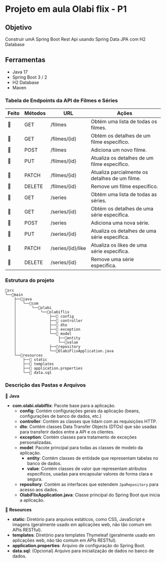 # Projeto em aula Olabi flix - P1

## Objetivo

Construir umA Spring Boot Rest Api usando Spring Data JPA com H2 Database

## Ferramentas

- Java 17
- Spring Boot 3 / 2
- H2 Database
- Maven

### Tabela de Endpoints da API de Filmes e Séries

| Feito | Métodos | URL               | Ações                                          |
| ----- | ------- | ----------------- | ---------------------------------------------- |
| 🔘    | GET     | /filmes           | Obtém uma lista de todas os filmes.            |
| 🔘    | GET     | /filmes/{id}      | Obtém os detalhes de um filme específico.      |
| 🔘    | POST    | /filmes           | Adiciona um novo filme.                        |
| 🔘    | PUT     | /filmes/{id}      | Atualiza os detalhes de um filme específico.   |
| 🔘    | PATCH   | /filmes/{id}      | Atualiza parcialmente os detalhes de um filme. |
| 🔘    | DELETE  | /filmes/{id}      | Remove um filme específico.                    |
| 🔘    | GET     | /series           | Obtém uma lista de todas as séries.            |
| 🔘    | GET     | /series/{id}      | Obtém os detalhes de uma série específica.     |
| 🔘    | POST    | /series           | Adiciona uma nova série.                       |
| 🔘    | PUT     | /series/{id}      | Atualiza os detalhes de uma série específica.  |
| 🔘    | PATCH   | /series/{id}/like | Atualiza os likes de uma série específica.     |
| 🔘    | DELETE  | /series/{id}      | Remove uma série específica.                   |

### Estrutura do projeto

```plaintext
📂src
└──📂main
    ├──📂java
    │   └──📂com
    │       └──📂olabi
    │           └──📂olabiflix
    │               ├──📁 config
    │               ├──📁 controller
    │               ├──📁 dto
    │               ├──📁 exception
    │               └──📂 model
    │                   ├──📁entity
    │                   └──📁value
    │               ├──📁repository
    │               └──📁OlabiFlixApplication.java
    └──📂resources
        ├──📁 static
        ├──📁 templates
        ├──📄 application.properties
        └──📄 data.sql

```

### Descrição das Pastas e Arquivos

📁 **Java**

- **com.olabi.olabiflix**: Pacote base para a aplicação.
  - **config**: Contém configurações gerais da aplicação (beans, configurações de banco de dados, etc.)
  - **controller**: Contém as classes que lidam com as requisições HTTP.
  - **dto**: Contém classes Data Transfer Objects (DTOs) que são usadas para transferir dados entre a API e os clientes.
  - **exception**: Contém classes para tratamento de exceções personalizadas.
  - **model**: Pacote principal para todas as classes de modelo da aplicação.
    - **entity**: Contém classes de entidade que representam tabelas no banco de dados.
    - **value**: Contém classes de valor que representam atributos específicos, usadas para encapsular valores de forma clara e segura.
  - **repository**: Contém as interfaces que estendem `JpaRepository` para acesso aos dados.
  - **OlabiFlixApplication.java**: Classe principal do Spring Boot que inicia a aplicação.

📁 **Resources**

- **static**: Diretório para arquivos estáticos, como CSS, JavaScript e imagens (geralmente usado em aplicações web, não tão comum em APIs RESTful).
- **templates**: Diretório para templates Thymeleaf (geralmente usado em aplicações web, não tão comum em APIs RESTful).
- **application.properties**: Arquivo de configuração do Spring Boot.
- **data.sql**: (Opcional) Arquivo para inicialização de dados no banco de dados.
